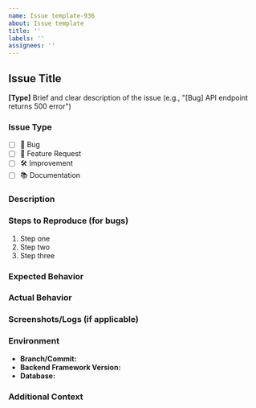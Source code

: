 ```yaml
---
name: Issue template-936
about: Issue template
title: ''
labels: ''
assignees: ''
---
```

## Issue Title  
**[Type]** Brief and clear description of the issue (e.g., "[Bug] API endpoint returns 500 error")  
  
### Issue Type  
- [ ] 🐛 Bug  
- [ ] 🚀 Feature Request  
- [ ] 🛠 Improvement  
- [ ] 📚 Documentation  
  
### Description  
<!-- Provide a clear, concise, and detailed description of the issue -->  
  
### Steps to Reproduce (for bugs)  
1. Step one  
2. Step two  
3. Step three  
  
### Expected Behavior  
<!-- What should happen? -->  
  
### Actual Behavior  
<!-- What is currently happening? -->  
  
### Screenshots/Logs (if applicable)  
<!-- Attach relevant screenshots, logs, or stack traces -->  
  
### Environment  
- **Branch/Commit:** <!-- e.g., main or commit hash -->  
- **Backend Framework Version:** <!-- Example: Spring Boot 3.1 -->  
- **Database:** <!-- Example: PostgreSQL 14 -->  
  
### Additional Context  
<!-- Include any other relevant information -->
